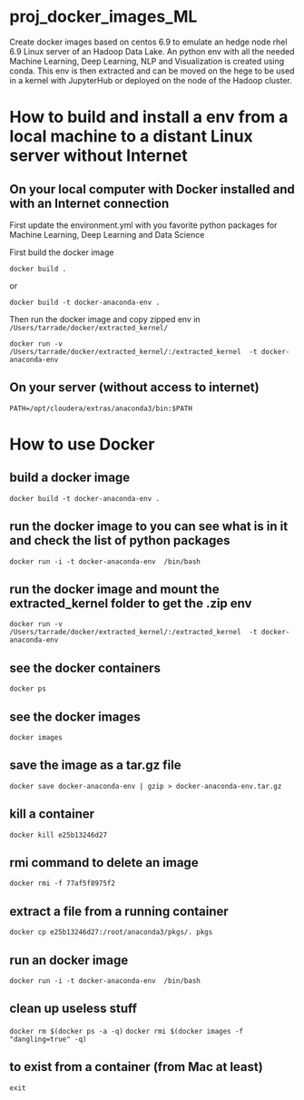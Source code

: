 # proj_docker_images_ML
Create docker images based on centos 6.9 to emulate an hedge node rhel 6.9 Linux server of an Hadoop Data Lake.
An python env with all the needed Machine Learning, Deep Learning, NLP and Visualization is created using conda.
This env is then extracted and can be moved on the hege to be used in a kernel with JupyterHub or deployed on the node of the Hadoop cluster.

# How to build and install a env from  a local machine to a distant Linux server without Internet
## On your local computer with Docker installed and with an Internet connection
First update the environment.yml with you favorite python packages for Machine Learning, Deep Learning and Data Science

First build the docker image

```docker build .```

or

```docker build -t docker-anaconda-env .```

Then run the docker image and copy zipped env in `/Users/tarrade/docker/extracted_kernel/`

```docker run -v /Users/tarrade/docker/extracted_kernel/:/extracted_kernel  -t docker-anaconda-env```

## On your server (without access to internet)
```
PATH=/opt/cloudera/extras/anaconda3/bin:$PATH
```

# How to use Docker
## build a docker image
```docker build -t docker-anaconda-env .```

## run the docker image to you can see what is in it and check the list of python packages
```docker run -i -t docker-anaconda-env  /bin/bash```

## run the docker image and mount the extracted_kernel folder to get the .zip env
```docker run -v /Users/tarrade/docker/extracted_kernel/:/extracted_kernel  -t docker-anaconda-env```

## see the docker containers
```docker ps```

## see the docker images
```docker images```

## save the image as a tar.gz file
```docker save docker-anaconda-env | gzip > docker-anaconda-env.tar.gz```

## kill a container
```docker kill e25b13246d27```

## rmi command to delete an image
```docker rmi -f 77af5f8975f2```

## extract a file from a running container
```docker cp e25b13246d27:/root/anaconda3/pkgs/. pkgs```

## run an docker image
```docker run -i -t docker-anaconda-env  /bin/bash```

## clean up useless stuff
```docker rm $(docker ps -a -q)```
```docker rmi $(docker images -f "dangling=true" -q)```

## to exist from a container (from Mac at least)
```exit```

